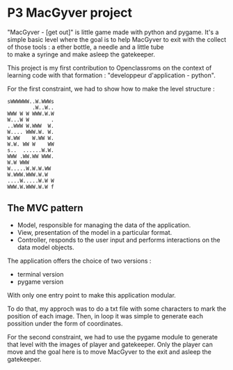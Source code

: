 # P3 MacGyver project

"MacGyver - [get out]" is little game made with python and pygame.
It's a simple basic level where the goal is to help MacGyver to exit
with the collect of those tools : a ether bottle, a needle and a little tube  
to make a syringe and make asleep the gatekeeper.

This project is my first contribution to Openclassroms on the context
of learning code with that formation : "developpeur d'application - python".

For the first constraint, we had to show how to make the level structure :

```
sWWWWWW..W.WWWs
        .W..W..
WWW W W WWW.W.W
W...W W       .
..WWW W.WWW  W.
W.... WWW.W. W.
W.WW    W.WW W.
W.W. WW W    WW
s..  ......W.W.
WWW .WW.WW WWW.
W.W WWW        
W.....W.W.W.WW 
W.WWW.WWW.W.W  
....W.....W.W W
WWW.W.WWW.W.W f
```

## The MVC pattern

* Model, responsible for managing the data of the application.
* View, presentation of the model in a particular format.
* Controller, responds to the user input and performs interactions on the data model objects.

The application offers the choice of two versions :

* terminal version
* pygame version

With only one entry point to make this application modular.

To do that, my approch was to do a txt file with some
characters to mark the position of each image. Then, in loop 
it was simple to generate each possition under the form of coordinates.

For the second constraint, we had to use the pygame module to generate
that level with the images of player and gatekeeper. Only the player can move
and the goal here is to move MacGyver to the exit and asleep the gatekeeper.
